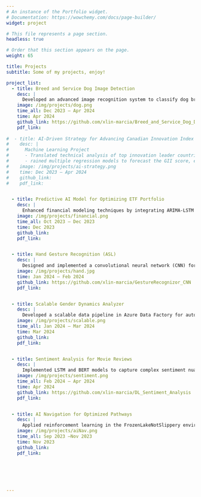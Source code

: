```yaml
---
# An instance of the Portfolio widget.
# Documentation: https://wowchemy.com/docs/page-builder/
widget: project

# This file represents a page section.
headless: true

# Order that this section appears on the page.
weight: 65

title: Projects
subtitle: Some of my projects, enjoy!

project_list:
  - title: Breed and Service Dog Image Detection
    desc: |
      Developed an advanced image recognition system to classify dog breeds and identify service dogs, leveraging ResNet50 for transfer learning and data augmentation techniques. This project delivered a robust, deployable model on Huggingface, designed to support applications in pet adoption, veterinary care, and public safety through efficient and accurate image-based classification.
    image: /img/projects/dog.png
    time_all: Dec 2023 – Apr 2024
    time: Apr 2024
    github_link: https://github.com/xlin-marcia/Breed_and_Service_Dog_Detector
    pdf_link: 
      
#  - title: AI-Driven Strategy for Advancing Canadian Innovation Index
#    desc: |
#      Machine Learning Project
#      - Translated technical analysis of top innovation leader countries into actionable recommendations in business report, enhancing Canada's 15th ranking in the Global Innovation Index and propelling economic growth
#      - rained multiple regression models to forecast the GII score, establishing Linear Regression as the optimal model throuh MSE evaluation, extracted critical feature coefficients to identify key influencers, and employed Pearson correlation analysis to delineate the top 20 features
#    image: /img/projects/ai-strategy.png
#    time: Dec 2023 – Apr 2024
#    github_link:
#    pdf_link: 


  - title: Predictive AI Model for Optimizing ETF Portfolio
    desc: |
      Enhanced financial modeling techniques by integrating ARIMA-LSTM for systemic risk assessment in U.S. equity markets. This project refined traditional Absorption Ratio calculations, achieving higher precision in asset correlation predictions. The model’s performance was validated through back-testing, resulting in an improved Sharpe ratio, demonstrating its potential for informed portfolio management and risk-adjusted 
    image: /img/projects/financial.png
    time_all: Oct 2023 – Dec 2023
    time: Dec 2023
    github_link: 
    pdf_link: 


  - title: Hand Gesture Recognition (ASL)
    desc: |
      Designed and implemented a convolutional neural network (CNN) for American Sign Language recognition, using PyTorch and transfer learning from AlexNet to maximize model performance. The project achieved a 92.17% accuracy rate, demonstrating potential applications in assistive technologies for enhanced ASL communication through reliable gesture classification.
    image: /img/projects/hand.jpg
    time: Jan 2024 – Feb 2024
    github_link: https://github.com/xlin-marcia/GestureRecognizor_CNN
    pdf_link: 


  - title: Scalable Gender Dynamics Analyzer
    desc: |
      Developed a scalable data pipeline in Azure Data Factory for automated analysis of career data, examining gender dynamics across job categories and sectors. Using Azure SQL Database for data processing and in-depth SQL queries, I generated insights into gender disparities and employment trends, supporting data-driven strategic planning for workforce diversity and equality.
    image: /img/projects/scalable.png
    time_all: Jan 2024 – Mar 2024
    time: Mar 2024
    github_link: 
    pdf_link: 


  - title: Sentiment Analysis for Movie Reviews
    desc: |
      Implemented LSTM and BERT models to capture complex sentiment nuances within the IMDB Movie Review Dataset. Leveraging positional embedding and learning rate scheduling, the models achieved 84.71% accuracy, highlighting their capability to interpret emotional subtleties and sentiment dynamics in large-scale text data, applicable to sentiment analysis tasks across industries.
    image: /img/projects/sentiment.png
    time_all: Feb 2024 – Apr 2024
    time: Apr 2024
    github_link: https://github.com/xlin-marcia/DL_Sentiment_Analysis
    pdf_link: 


  - title: AI Navigation for Optimized Pathways
    desc: |
      Applied reinforcement learning in the FrozenLakeNotSlippery environment to develop an optimized navigation policy, reducing hazard encounters by 50% while ensuring path efficiency. Utilizing a value iteration algorithm, the model iteratively refined state values to achieve policy convergence, underscoring the project’s advancements in reinforcement learning for safe and reliable AI navigation.
    image: /img/projects/aiNav.png
    time_all: Sep 2023 –Nov 2023
    time: Nov 2023
    github_link: 
    pdf_link: 






---
```



